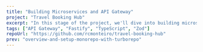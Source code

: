 ```yaml
---
title: "Building Microservices and API Gateway"
project: "Travel Booking Hub"
excerpt: "In this stage of the project, we'll dive into building microservices and an API gateway from scratch."
tags: ["API Gateway", "Fastify", "TypeScript", "Zod"]
repoUrl: "https://github.com/rcmonteiro/travel-booking-hub"
prev: "overview-and-setup-monorepo-with-turborepo"
---
```


